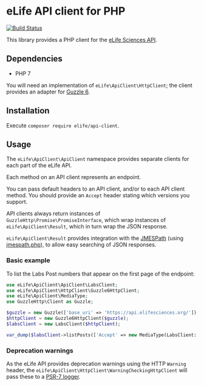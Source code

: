 eLife API client for PHP
========================

[![Build Status](http://ci--alfred.elifesciences.org/buildStatus/icon?job=library-api-client-php)](http://ci--alfred.elifesciences.org/job/library-api-client-php/)

This library provides a PHP client for the [eLife Sciences API](https://github.com/elifesciences/api-raml).

Dependencies
------------

* PHP 7

You will need an implementation of `eLife\ApiClient\HttpClient`; the client provides an adapter for [Guzzle 6](http://guzzlephp.org/).

Installation
------------

Execute `composer require elife/api-client`.

Usage
-----

The `eLife\ApiClient\ApiClient` namespace provides separate clients for each part of the eLife API.

Each method on an API client represents an endpoint.

You can pass default headers to an API client, and/or to each API client method. You should provide an `Accept` header stating which versions you support.

API clients always return instances of `GuzzleHttp\Promise\PromiseInterface`, which wrap instances of `eLife\ApiClient\Result`, which in turn wrap the JSON response.

`eLife\ApiClient\Result` provides integration with the [JMESPath](http://jmespath.org/) (using [jmespath.php](https://github.com/jmespath/jmespath.php)), to allow easy searching of JSON responses.

### Basic example

To list the Labs Post numbers that appear on the first page of the endpoint:

```php
use eLife\ApiClient\ApiClient\LabsClient;
use eLife\ApiClient\HttpClient\Guzzle6HttpClient;
use eLife\ApiClient\MediaType;
use GuzzleHttp\Client as Guzzle;

$guzzle = new Guzzle(['base_uri' => 'https://api.elifesciences.org/']);
$httpClient = new Guzzle6HttpClient($guzzle);
$labsClient = new LabsClient($httpClient);

var_dump($labsClient->listPosts(['Accept' => new MediaType(LabsClient::TYPE_EXPERIMENT_LIST, 1)])->wait()->search('items[*].number'));
```

### Deprecation warnings

As the eLife API provides deprecation warnings using the HTTP `Warning` header, the `eLife\ApiClient\HttpClient\WarningCheckingHttpClient` will pass these to a [PSR-7 logger](http://www.php-fig.org/psr/psr-3/).
